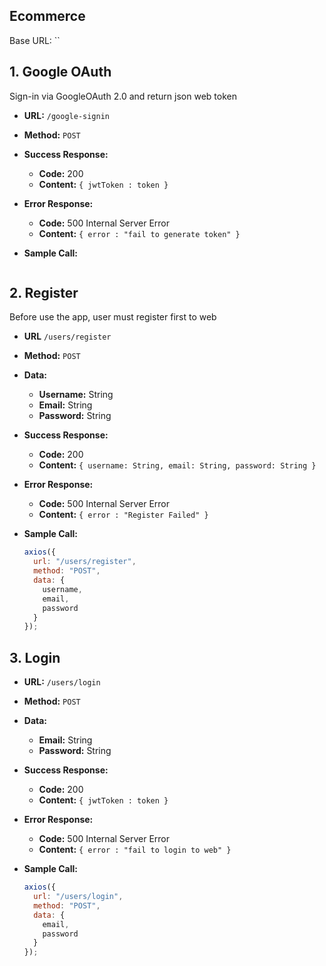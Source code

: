 ## **Ecommerce**

Base URL: ``

## **1. Google OAuth**

Sign-in via GoogleOAuth 2.0 and return json web token

- **URL:**
  `/google-signin`
- **Method:**
  `POST`
- **Success Response:**
  - **Code:** 200
  - **Content:** `{ jwtToken : token }`
- **Error Response:**
  - **Code:** 500 Internal Server Error
  - **Content:** `{ error : "fail to generate token" }`
- **Sample Call:**

  ```javascript
  ```

## **2. Register**

Before use the app, user must register first to web

- **URL**
  `/users/register`
- **Method:**
  `POST`
- **Data:**
  - **Username:** String
  - **Email:** String
  - **Password:** String
- **Success Response:**
  - **Code:** 200
  - **Content:** `{ username: String, email: String, password: String }`
- **Error Response:**
  - **Code:** 500 Internal Server Error
  - **Content:** `{ error : "Register Failed" }`
- **Sample Call:**

  ```javascript
  axios({
    url: "/users/register",
    method: "POST",
    data: {
      username,
      email,
      password
    }
  });
  ```

## **3. Login**

- **URL:**
  `/users/login`
- **Method:**
  `POST`
- **Data:**
  - **Email:** String
  - **Password:** String
- **Success Response:**
  - **Code:** 200
  - **Content:** `{ jwtToken : token }`
- **Error Response:**
  - **Code:** 500 Internal Server Error
  - **Content:** `{ error : "fail to login to web" }`
- **Sample Call:**

  ```javascript
  axios({
    url: "/users/login",
    method: "POST",
    data: {
      email,
      password
    }
  });
  ```
